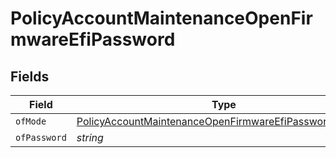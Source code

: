# PolicyAccountMaintenanceOpenFirmwareEfiPassword


## Fields

| Field                                                                                                                                 | Type                                                                                                                                  | Required                                                                                                                              | Description                                                                                                                           |
| ------------------------------------------------------------------------------------------------------------------------------------- | ------------------------------------------------------------------------------------------------------------------------------------- | ------------------------------------------------------------------------------------------------------------------------------------- | ------------------------------------------------------------------------------------------------------------------------------------- |
| `ofMode`                                                                                                                              | [PolicyAccountMaintenanceOpenFirmwareEfiPasswordOfMode](../../models/shared/policyaccountmaintenanceopenfirmwareefipasswordofmode.md) | :heavy_minus_sign:                                                                                                                    | N/A                                                                                                                                   |
| `ofPassword`                                                                                                                          | *string*                                                                                                                              | :heavy_minus_sign:                                                                                                                    | N/A                                                                                                                                   |